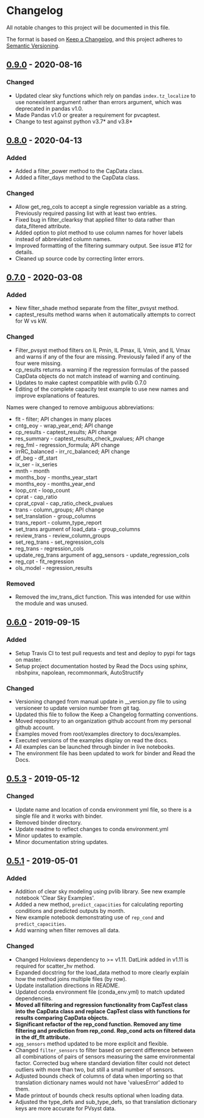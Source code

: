 # Changelog
All notable changes to this project will be documented in this file.

The format is based on [Keep a Changelog](https://keepachangelog.com/en/1.0.0/),
and this project adheres to [Semantic Versioning](https://semver.org/spec/v2.0.0.html).

[0.9.0]: https://github.com/pvcaptest/pvcaptest/compare/v0.8.0...v0.9.0
## [0.9.0] - 2020-08-16
### Changed
- Updated clear sky functions which rely on pandas `index.tz_localize` to use nonexistent argument rather than errors argument, which was deprecated in pandas v1.0.
- Made Pandas v1.0 or greater a requirement for pvcaptest.
- Change to test against python v3.7* and v3.8*


[0.8.0]: https://github.com/pvcaptest/pvcaptest/compare/v0.7.0...v0.8.0
## [0.8.0] - 2020-04-13
### Added
- Added a filter_power method to the CapData class.
- Added a filter_days method to the CapData class.

### Changed
- Allow get_reg_cols to accept a single regression variable as a string. Previously required passing list with at least two entries.
- Fixed bug in filter_clearksy that applied filter to data rather than data_filtered attribute.
- Added option to plot method to use column names for hover labels instead of abbreviated column names.
- Improved formatting of the filtering summary output. See issue #12 for details.
- Cleaned up source code by correcting linter errors.

[0.7.0]: https://github.com/pvcaptest/pvcaptest/compare/v0.6.0...v0.7.0
## [0.7.0] - 2020-03-08
### Added
- New filter_shade method separate from the filter_pvsyst method.
- captest_results method warns when it automatically attempts to correct for W vs kW.

### Changed
- Filter_pvsyst method filters on IL Pmin, IL Pmax, IL Vmin, and IL Vmax and warns if any of the four are missing. Previously failed if any of the four were missing.
- cp_results returns a warning if the regression formulas of the passed CapData objects do not match instead of warning and continuing.
- Updates to make captest compatible with pvlib 0.7.0
- Editing of the complete capacity test example to use new names and improve explanations of features.

Names were changed to remove ambiguous abbreviations:
- flt - filter; API changes in many places
- cntg_eoy - wrap_year_end; API change
- cp_results - captest_results; API change
- res_summary - captest_results_check_pvalues; API change
- reg_fml - regression_formula; API change
- irrRC_balanced - irr_rc_balanced; API change
- df_beg - df_start
- ix_ser - ix_series
- mnth - month
- months_boy - months_year_start
- months_eoy - months_year_end
- loop_cnt - loop_count
- cprat - cap_ratio
- cprat_cpval - cap_ratio_check_pvalues
- trans - column_groups; API change
- set_translation - group_columns
- trans_report - column_type_report
- set_trans argument of load_data - group_columns
- review_trans - review_column_groups
- set_reg_trans - set_regression_cols
- reg_trans - regression_cols
- update_reg_trans argument of agg_sensors - update_regression_cols
- reg_cpt - fit_regression
- ols_model - regression_results

### Removed
- Removed the inv_trans_dict function. This was intended for use within the module and was unused.

[0.6.0]: https://github.com/pvcaptest/pvcaptest/compare/v0.5.3...v0.6.0
## [0.6.0] - 2019-09-15
### Added
- Setup Travis CI to test pull requests and test and deploy to pypi for tags on master.
- Setup project documentation hosted by Read the Docs using sphinx, nbshpinx, napolean, recommonmark, AutoStructify

### Changed
- Versioning changed from manual update in __version.py file to using versioneer to update version number from git tag.
- Updated this file to follow the Keep a Changelog formatting conventions.
- Moved repository to an organization github account from my personal github account.
- Examples moved from root/examples directory to docs/examples.
- Executed versions of the examples display on read the docs.
- All examples can be launched through binder in live notebooks.
- The environment file has been updated to work for binder and Read the Docs.

[0.5.3]: https://github.com/pvcaptest/pvcaptest/compare/v0.5.1...v0.5.3
## [0.5.3] - 2019-05-12
### Changed
- Update name and location of conda environment yml file, so there is a single file and it works with binder.
- Removed binder directory.
- Update readme to reflect changes to conda environment.yml
- Minor updates to example.
- Minor documentation string updates.

[0.5.1]: https://github.com/pvcaptest/pvcaptest/compare/v0.4.0...v0.5.1
## [0.5.1] - 2019-05-01
### Added
- Addition of clear sky modeling using pvlib library.  See new example notebook 'Clear Sky Examples'.
- Added a new method, `predict_capacities` for calculating reporting conditions and predicted outputs by month.
- New example notebook demonstrating use of `rep_cond` and `predict_capacities`.
- Add warning when filter removes all data.

### Changed
- Changed Holoviews dependency to >= v1.11.  DatLink added in v1.11 is required for scatter_hv method.
- Expanded docstring for the load_data method to more clearly explain how the method joins multiple files (by row).
- Update installation directions in README.
- Updated conda environment file (conda_env.yml) to match updated dependencies.
- **Moved all filtering and regression functionality from CapTest class into the CapData class and replace CapTest class with functions for results comparing CapData objects.**
- **Significant refactor of the rep\_cond function.  Removed any time filtering and prediction from rep\_cond.  Rep\_cond acts on filtered data in the df\_flt attribute.**
- `agg_sensors` method updated to be more explicit and flexible.
- Changed `filter_sensors` to filter based on percent difference between all combinations of pairs of sensors measuring the same environmental factor.  Corrected bug where standard deviation filter could not detect outliers with more than two, but still a small number of sensors.
- Adjusted bounds check of columns of data when importing so that translation dictionary names would not have 'valuesError' added to them.
- Made printout of bounds check results optional when loading data.
- Adjusted the type\_defs and sub\_type_defs, so that translation dictionary keys are more accurate for PVsyst data.
